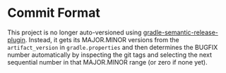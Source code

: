 # Commit Format

This project is no longer auto-versioned using
[gradle-semantic-release-plugin](https://github.com/tschulte/gradle-semantic-release-plugin).
Instead, it gets its MAJOR.MINOR versions from the ``artifact_version`` in ``gradle.properties`` and
then determines the BUGFIX number automatically by inspecting the git tags and selecting the next
sequential number in that MAJOR.MINOR range (or zero if none yet).
